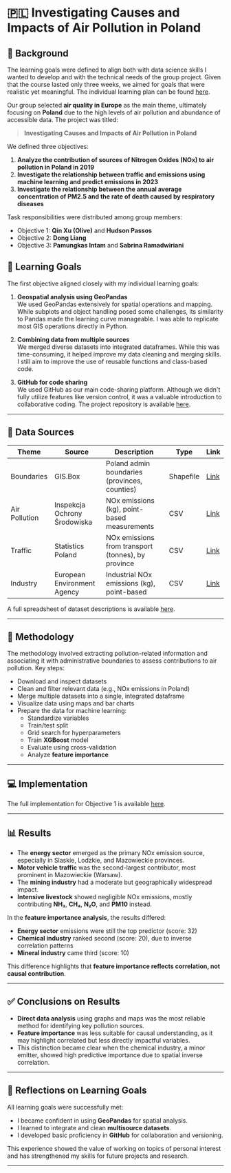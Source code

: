 # 🇵🇱 Investigating Causes and Impacts of Air Pollution in Poland

## 📘 Background

The learning goals were defined to align both with data science skills I wanted to develop and with the technical needs of the group project. Given that the course lasted only three weeks, we aimed for goals that were realistic yet meaningful. The individual learning plan can be found [here](https://github.com/hudson-passos/DSSE-Individual-Portfolio/blob/main/01.%20Introduction.ipynb).

Our group selected **air quality in Europe** as the main theme, ultimately focusing on **Poland** due to the high levels of air pollution and abundance of accessible data. The project was titled:

> **Investigating Causes and Impacts of Air Pollution in Poland**

We defined three objectives:

1. **Analyze the contribution of sources of Nitrogen Oxides (NOx) to air pollution in Poland in 2019**  
2. **Investigate the relationship between traffic and emissions using machine learning and predict emissions in 2023**  
3. **Investigate the relationship between the annual average concentration of PM2.5 and the rate of death caused by respiratory diseases**

Task responsibilities were distributed among group members:

- Objective 1: **Qin Xu (Olive)** and **Hudson Passos**
- Objective 2: **Dong Liang**
- Objective 3: **Pamungkas Intam** and **Sabrina Ramadwiriani**

## 🎯 Learning Goals

The first objective aligned closely with my individual learning goals:

1. **Geospatial analysis using GeoPandas**  
   We used GeoPandas extensively for spatial operations and mapping. While subplots and object handling posed some challenges, its similarity to Pandas made the learning curve manageable. I was able to replicate most GIS operations directly in Python.

2. **Combining data from multiple sources**  
   We merged diverse datasets into integrated dataframes. While this was time-consuming, it helped improve my data cleaning and merging skills. I still aim to improve the use of reusable functions and class-based code.

3. **GitHub for code sharing**  
   We used GitHub as our main code-sharing platform. Although we didn't fully utilize features like version control, it was a valuable introduction to collaborative coding. The project repository is available [here](https://github.com/hudson-passos/DSSE).

---

## 📂 Data Sources

| Theme        | Source                                 | Description                                       | Type     | Link |
|--------------|----------------------------------------|---------------------------------------------------|----------|------|
| Boundaries   | GIS.Box                                | Poland admin boundaries (provinces, counties)     | Shapefile | [Link](https://gis-support.pl/baza-wiedzy-2/dane-do-pobrania/granice-administracyjne/) |
| Air Pollution| Inspekcja Ochrony Środowiska           | NOx emissions (kg), point-based measurements       | CSV      | [Link](https://powietrze.gios.gov.pl/pjp/archives) |
| Traffic      | Statistics Poland                      | NOx emissions from transport (tonnes), by province | CSV      | [Link](https://transtat.stat.gov.pl/) |
| Industry     | European Environment Agency            | Industrial NOx emissions (kg), point-based         | CSV      | [Link](https://www.eea.europa.eu/en/datahub/datahubitem-view/9405f714-8015-4b5b-a63c-280b82861b3d) |

A full spreadsheet of dataset descriptions is available [here](https://github.com/hudson-passos/DSSE/raw/main/Report%20and%20Presentation/Data%20Availability.xlsx).

---

## 🧪 Methodology

The methodology involved extracting pollution-related information and associating it with administrative boundaries to assess contributions to air pollution. Key steps:

- Download and inspect datasets
- Clean and filter relevant data (e.g., NOx emissions in Poland)
- Merge multiple datasets into a single, integrated dataframe
- Visualize data using maps and bar charts
- Prepare the data for machine learning:
  - Standardize variables  
  - Train/test split  
  - Grid search for hyperparameters  
  - Train **XGBoost** model  
  - Evaluate using cross-validation  
  - Analyze **feature importance**

---

## 💻 Implementation

The full implementation for Objective 1 is available [here](https://github.com/hudson-passos/DSSE-Individual-Portfolio/blob/main/Objective%201_Analyze_the_contribution_of_sources_of_Nitrogen_Oxides_(NOx)_to_the_air_pollution_in_Poland_in_2019.ipynb).

---

## 📊 Results

- The **energy sector** emerged as the primary NOx emission source, especially in Slaskie, Lodzkie, and Mazowieckie provinces.
- **Motor vehicle traffic** was the second-largest contributor, most prominent in Mazowieckie (Warsaw).
- The **mining industry** had a moderate but geographically widespread impact.
- **Intensive livestock** showed negligible NOx emissions, mostly contributing **NH₃**, **CH₄**, **N₂O**, and **PM10** instead.

In the **feature importance analysis**, the results differed:

- **Energy sector** emissions were still the top predictor (score: 32)
- **Chemical industry** ranked second (score: 20), due to inverse correlation patterns
- **Mineral industry** came third (score: 10)

This difference highlights that **feature importance reflects correlation, not causal contribution**.

---

## ✅ Conclusions on Results

- **Direct data analysis** using graphs and maps was the most reliable method for identifying key pollution sources.
- **Feature importance** was less suitable for causal understanding, as it may highlight correlated but less directly impactful variables.
- This distinction became clear when the chemical industry, a minor emitter, showed high predictive importance due to spatial inverse correlation.

---

## 🎯 Reflections on Learning Goals

All learning goals were successfully met:

- I became confident in using **GeoPandas** for spatial analysis.
- I learned to integrate and clean **multisource datasets**.
- I developed basic proficiency in **GitHub** for collaboration and versioning.

This experience showed the value of working on topics of personal interest and has strengthened my skills for future projects and research.

---

